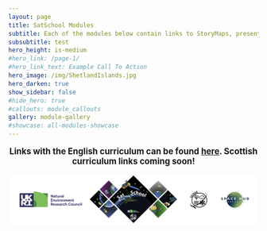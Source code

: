 ```yaml
---
layout: page
title: SatSchool Modules
subtitle: Each of the modules below contain links to StoryMaps, presentations, lesson plans, and activities
subsubtitle: test
hero_height: is-medium
#hero_link: /page-1/
#hero_link_text: Example Call To Action
hero_image: /img/ShetlandIslands.jpg
hero_darken: true
show_sidebar: false
#hide_hero: true
#callouts: module_callouts
gallery: module-gallery
#showcase: all-modules-showcase
---
```

<p style="text-align: center; font-size: larger; font-weight: bold;">Links with the English curriculum can be found <a href="/Modules/Curriculum">here</a>. Scottish curriculum links coming soon!
</p>



![SatSchool footer](/img/satschool-footer.png "SatSchool footer")
